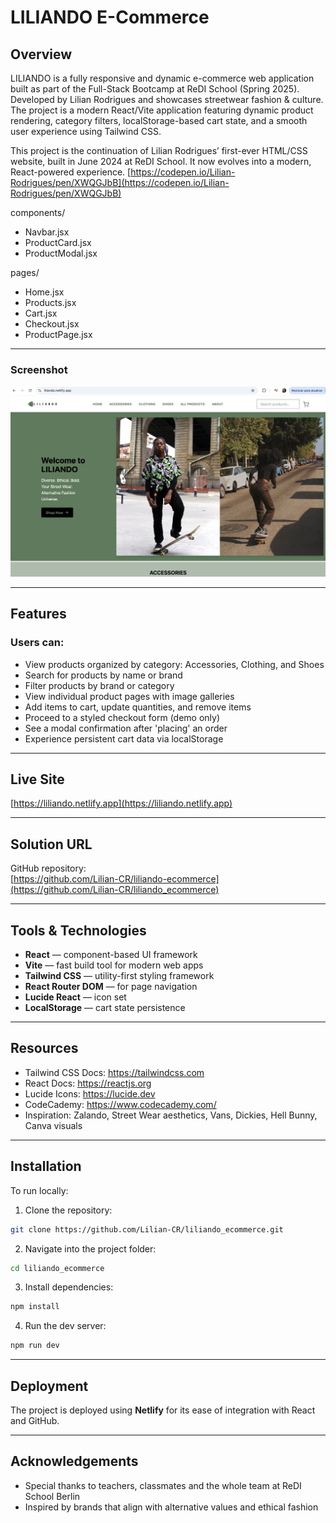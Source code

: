 # LILIANDO E-Commerce

## Overview
LILIANDO is a fully responsive and dynamic e-commerce web application built as part of the Full-Stack Bootcamp at ReDI School (Spring 2025). Developed by Lilian Rodrigues and showcases streetwear fashion & culture. The project is a modern React/Vite application featuring dynamic product rendering, category filters, localStorage-based cart state, and a smooth user experience using Tailwind CSS.

This project is the continuation of Lilian Rodrigues’ first-ever HTML/CSS website, built in June 2024 at ReDI School. It now evolves into a modern, React-powered experience.
[https://codepen.io/Lilian-Rodrigues/pen/XWQGJbB](https://codepen.io/Lilian-Rodrigues/pen/XWQGJbB)

components/
  - Navbar.jsx
  - ProductCard.jsx
  - ProductModal.jsx

pages/
  - Home.jsx
  - Products.jsx
  - Cart.jsx
  - Checkout.jsx
  - ProductPage.jsx


---

### Screenshot
<img src="readme_pic.png" alt="LILIANDO Screenshot" width="800" />

---

## Features

### Users can:
- View products organized by category: Accessories, Clothing, and Shoes
- Search for products by name or brand
- Filter products by brand or category
- View individual product pages with image galleries
- Add items to cart, update quantities, and remove items
- Proceed to a styled checkout form (demo only)
- See a modal confirmation after 'placing' an order
- Experience persistent cart data via localStorage

---

## Live Site  
[https://liliando.netlify.app](https://liliando.netlify.app) 

---

## Solution URL
GitHub repository:  
[https://github.com/Lilian-CR/liliando-ecommerce](https://github.com/Lilian-CR/liliando_ecommerce) 

---

## Tools & Technologies
- **React** — component-based UI framework
- **Vite** — fast build tool for modern web apps
- **Tailwind CSS** — utility-first styling framework
- **React Router DOM** — for page navigation
- **Lucide React** — icon set
- **LocalStorage** — cart state persistence

---

## Resources
- Tailwind CSS Docs: https://tailwindcss.com
- React Docs: https://reactjs.org
- Lucide Icons: https://lucide.dev
- CodeCademy: https://www.codecademy.com/
- Inspiration: Zalando, Street Wear aesthetics, Vans, Dickies, Hell Bunny, Canva visuals

---

## Installation

To run locally:
1. Clone the repository:
```bash
git clone https://github.com/Lilian-CR/liliando_ecommerce.git
```
2. Navigate into the project folder:
```bash
cd liliando_ecommerce
```
3. Install dependencies:
```bash
npm install
```
4. Run the dev server:
```bash
npm run dev
```

---

## Deployment
The project is deployed using **Netlify** for its ease of integration with React and GitHub. 

---

## Acknowledgements
- Special thanks to teachers, classmates and the whole team at ReDI School Berlin
- Inspired by brands that align with alternative values and ethical fashion
